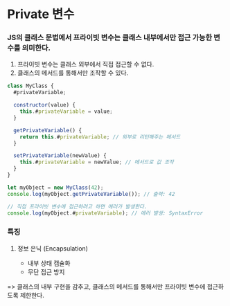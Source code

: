 # Private 변수

### JS의 클래스 문법에서 프라이빗 변수는 클래스 내부에서만 접근 가능한 변수를 의미한다.

1. 프라이빗 변수는 클래스 외부에서 직접 접근할 수 없다.
2. 클래스의 메서드를 통해서만 조작할 수 있다.

```js
class MyClass {
  #privateVariable;

  constructor(value) {
    this.#privateVariable = value;
  }

  getPrivateVariable() {
    return this.#privateVariable; // 외부로 리턴해주는 메서드
  }

  setPrivateVariable(newValue) {
    this.#privateVariable = newValue; // 메서드로 값 조작
  }
}

let myObject = new MyClass(42);
console.log(myObject.getPrivateVariable()); // 출력: 42

// 직접 프라이빗 변수에 접근하려고 하면 에러가 발생한다.
console.log(myObject.#privateVariable); // 에러 발생: SyntaxError
```

### 특징

1. 정보 은닉 (Encapsulation)

   - 내부 상태 캡슐화
   - 무단 접근 방지

=> 클래스의 내부 구현을 감추고, 클래스의 메서드를 통해서만 프라이빗 변수에 접근하도록 제한한다.

